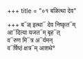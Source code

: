 +++
title = "०१ बळित्था देव"

+++
ब᳓ळ् इत्था᳓ देव निष्कृत᳓म्  
आ᳓दित्या यजत᳓म् बृह᳓त्  
व᳓रुण मि᳓त्र अ᳓र्यमन्  
व᳓र्षिष्ठं क्षत्र᳓म् आशथे°